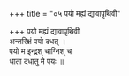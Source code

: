 +++
title = "०५ पयो मह्यं द्यावापृथिवी"

+++
पयो मह्यं द्यावापृथिवी  
अन्तरिक्षं पयो दधत् ।  
पयो म इन्द्रश् चाग्निश् च  
धाता दधातु मे पयः ॥